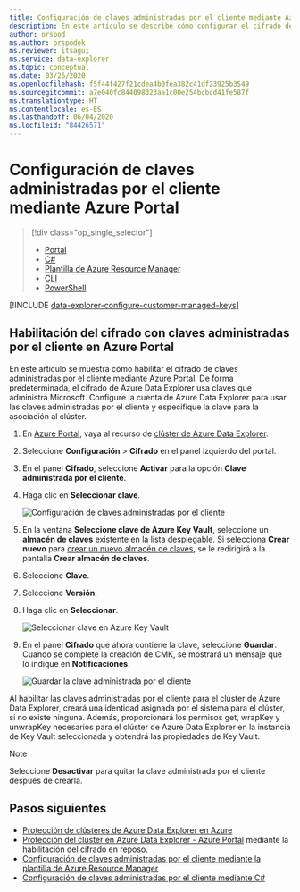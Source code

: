 ```yaml
---
title: Configuración de claves administradas por el cliente mediante Azure Portal
description: En este artículo se describe cómo configurar el cifrado de claves administradas por el cliente en sus datos en Azure Data Explorer.
author: orspod
ms.author: orspodek
ms.reviewer: itsagui
ms.service: data-explorer
ms.topic: conceptual
ms.date: 03/26/2020
ms.openlocfilehash: f5f44f427f21cdea4b0fea382c41df23925b3549
ms.sourcegitcommit: a7e040fc844098323aa1c00e254bcbcd41fe587f
ms.translationtype: HT
ms.contentlocale: es-ES
ms.lasthandoff: 06/04/2020
ms.locfileid: "84426571"
---
```

# <a name="configure-customer-managed-keys-using-the-azure-portal"></a>Configuración de claves administradas por el cliente mediante Azure Portal

> [!div class="op_single_selector"]
> * [Portal](customer-managed-keys-portal.md)
> * [C#](customer-managed-keys-csharp.md)
> * [Plantilla de Azure Resource Manager](customer-managed-keys-resource-manager.md)
> * [CLI](customer-managed-keys-cli.md)
> * [PowerShell](customer-managed-keys-powershell.md)

[!INCLUDE [data-explorer-configure-customer-managed-keys](includes/data-explorer-configure-customer-managed-keys.md)]

## <a name="enable-encryption-with-customer-managed-keys-in-the-azure-portal"></a>Habilitación del cifrado con claves administradas por el cliente en Azure Portal

En este artículo se muestra cómo habilitar el cifrado de claves administradas por el cliente mediante Azure Portal. De forma predeterminada, el cifrado de Azure Data Explorer usa claves que administra Microsoft. Configure la cuenta de Azure Data Explorer para usar las claves administradas por el cliente y especifique la clave para la asociación al clúster.

1. En [Azure Portal](https://portal.azure.com/), vaya al recurso de [clúster de Azure Data Explorer](create-cluster-database-portal.md#create-a-cluster). 
1. Seleccione **Configuración** > **Cifrado** en el panel izquierdo del portal.
1. En el panel **Cifrado**, seleccione **Activar** para la opción **Clave administrada por el cliente**.
1. Haga clic en **Seleccionar clave**.

    ![Configuración de claves administradas por el cliente](media/customer-managed-keys-portal/cmk-encryption-setting.png)

1. En la ventana **Seleccione clave de Azure Key Vault**, seleccione un **almacén de claves** existente en la lista desplegable. Si selecciona **Crear nuevo** para [crear un nuevo almacén de claves](/azure/key-vault/quick-create-portal#create-a-vault), se le redirigirá a la pantalla **Crear almacén de claves**.

1. Seleccione **Clave**.
1. Seleccione **Versión**.
1. Haga clic en **Seleccionar**.

    ![Seleccionar clave en Azure Key Vault](media/customer-managed-keys-portal/cmk-key-vault.png)

1. En el panel **Cifrado** que ahora contiene la clave, seleccione **Guardar**. Cuando se complete la creación de CMK, se mostrará un mensaje que lo indique en **Notificaciones**.

    ![Guardar la clave administrada por el cliente](media/customer-managed-keys-portal/cmk-encryption-setting.png)

Al habilitar las claves administradas por el cliente para el clúster de Azure Data Explorer, creará una identidad asignada por el sistema para el clúster, si no existe ninguna. Además, proporcionará los permisos get, wrapKey y unwrapKey necesarios para el clúster de Azure Data Explorer en la instancia de Key Vault seleccionada y obtendrá las propiedades de Key Vault. 

> [!NOTE]
> Seleccione **Desactivar** para quitar la clave administrada por el cliente después de crearla.

## <a name="next-steps"></a>Pasos siguientes

* [Protección de clústeres de Azure Data Explorer en Azure](security.md)
* [Protección del clúster en Azure Data Explorer - Azure Portal](manage-cluster-security.md) mediante la habilitación del cifrado en reposo.
* [Configuración de claves administradas por el cliente mediante la plantilla de Azure Resource Manager](customer-managed-keys-resource-manager.md)
* [Configuración de claves administradas por el cliente mediante C#](customer-managed-keys-csharp.md)



